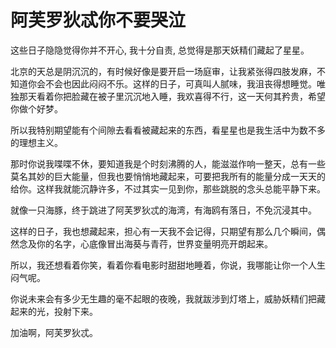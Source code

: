 # 阿芙罗狄忒你不要哭泣

这些日子隐隐觉得你并不开心, 我十分自责, 总觉得是那天妖精们藏起了星星。

北京的天总是阴沉沉的，有时候好像是要开启一场庭审，让我紧张得四肢发麻，不知道你会不会也因此闷闷不乐。这样的日子，可真叫人腻味，我沮丧得想睡觉。唯独那天看着你把脸藏在被子里沉沉地入睡，我欢喜得不行，这一天何其矜贵，希望你做个好梦。

所以我特别期望能有个间隙去看看被藏起来的东西，看星星也是我生活中为数不多的理想主义。

那时你说我喋喋不休，要知道我是个时刻沸腾的人，能滋滋作响一整天，总有一些莫名其妙的巨大能量，但我也要悄悄地藏起来，可要把我所有的能量分成一天天的给你。这样我就能沉静许多，不过其实一见到你，那些跳脱的念头总能平静下来。

就像一只海豚，终于跳进了阿芙罗狄忒的海湾，有海鸥有落日，不免沉浸其中。

这样的日子，我也想藏起来，担心有一天我不会记得，只期望有那么几个瞬间，偶然念及你的名字，心底像冒出海葵与青荇，世界变量明亮开朗起来。

所以，我还想看着你笑，看着你看电影时甜甜地睡着，你说，我哪能让你一个人生闷气呢。

你说未来会有多少无生趣的毫不起眼的夜晚，我就跋涉到灯塔上，威胁妖精们把藏起来的光，投射下来。

加油啊，阿芙罗狄忒。

